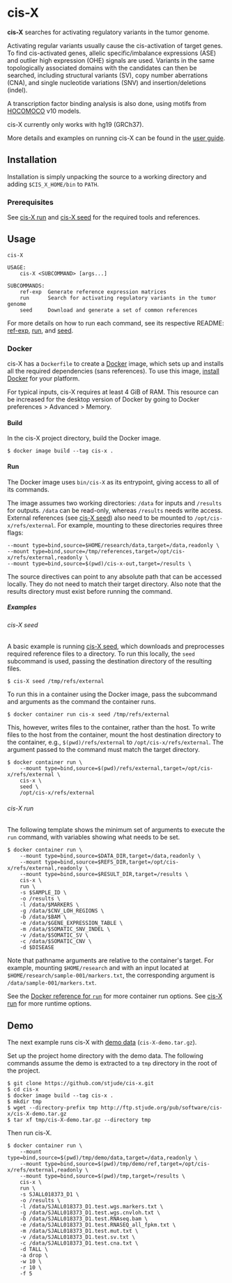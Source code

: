 # cis-X

**cis-X** searches for activating regulatory variants in the tumor genome.

Activating regular variants usually cause the cis-activation of target genes.
To find cis-activated genes, allelic specific/imbalance expressions (ASE) and
outlier high expression (OHE) signals are used. Variants in the same
topologically associated domains with the candidates can then be searched,
including structural variants (SV), copy number aberrations (CNA), and single
nucleotide variations (SNV) and insertion/deletions (indel).

A transcription factor binding analysis is also done, using motifs from
[HOCOMOCO] v10 models.

cis-X currently only works with hg19 (GRCh37).

More details and examples on running cis-X can be found in the [user guide].

[HOCOMOCO]: http://hocomoco11.autosome.ru/
[user guide]: https://sjr-redesign.stjude.org/content/dam/research-redesign/labs/zhang-lab/cis-x-instructions.pdf

## Installation

Installation is simply unpacking the source to a working directory and adding
`$CIS_X_HOME/bin` to `PATH`.

### Prerequisites

See [cis-X run][run] and [cis-X seed][seed] for the required tools and
references.

## Usage

```
cis-X

USAGE:
    cis-X <SUBCOMMAND> [args...]

SUBCOMMANDS:
    ref-exp  Generate reference expression matrices
    run      Search for activating regulatory variants in the tumor genome
    seed     Download and generate a set of common references
```

For more details on how to run each command, see its respective README:
[ref-exp], [run], and [seed].

### Docker

cis-X has a `Dockerfile` to create a [Docker] image, which sets up and installs
all the required dependencies (sans references). To use this image, [install
Docker] for your platform.

For typical inputs, cis-X requires at least 4 GiB of RAM. This resource can
be increased for the desktop version of Docker by going to Docker preferences
\> Advanced \> Memory.

[Docker]: https://www.docker.com/
[install Docker]: https://docs.docker.com/get-started/get-docker/

#### Build

In the cis-X project directory, build the Docker image.

```
$ docker image build --tag cis-x .
```

#### Run

The Docker image uses `bin/cis-X` as its entrypoint, giving access to all of its
commands.

The image assumes two working directories: `/data` for inputs and `/results`
for outputs. `/data` can be read-only, whereas `/results` needs write access.
External references (see [cis-X seed][seed]) also need to be mounted to
`/opt/cis-x/refs/external`. For example, mounting to these directories requires
three flags:

```
--mount type=bind,source=$HOME/research/data,target=/data,readonly \
--mount type=bind,source=/tmp/references,target=/opt/cis-x/refs/external,readonly \
--mount type=bind,source=$(pwd)/cis-x-out,target=/results \
```

The source directives can point to any absolute path that can be accessed
locally. They do not need to match their target directory. Also note that the
results directory must exist before running the command.

##### Examples

###### cis-X seed

A basic example is running [cis-X seed][seed], which downloads and preprocesses
required reference files to a directory. To run this locally, the `seed`
subcommand is used, passing the destination directory of the resulting files.

```
$ cis-X seed /tmp/refs/external
```

To run this in a container using the Docker image, pass the subcommand and arguments
as the command the container runs.

```
$ docker container run cis-x seed /tmp/refs/external
```

This, however, writes files to the container, rather than the host. To write
files to the host from the container, mount the host destination directory to
the container, e.g., `$(pwd)/refs/external` to `/opt/cis-x/refs/external`. The
argument passed to the command must match the target directory.

```
$ docker container run \
    --mount type=bind,source=$(pwd)/refs/external,target=/opt/cis-x/refs/external \
    cis-x \
    seed \
    /opt/cis-x/refs/external
```

###### cis-X run

The following template shows the minimum set of arguments to execute the `run`
command, with variables showing what needs to be set.

```
$ docker container run \
    --mount type=bind,source=$DATA_DIR,target=/data,readonly \
    --mount type=bind,source=$REFS_DIR,target=/opt/cis-x/refs/external,readonly \
    --mount type=bind,source=$RESULT_DIR,target=/results \
    cis-x \
    run \
    -s $SAMPLE_ID \
    -o /results \
    -l /data/$MARKERS \
    -g /data/$CNV_LOH_REGIONS \
    -b /data/$BAM \
    -e /data/$GENE_EXPRESSION_TABLE \
    -m /data/$SOMATIC_SNV_INDEL \
    -v /data/$SOMATIC_SV \
    -c /data/$SOMATIC_CNV \
    -d $DISEASE
```

Note that pathname arguments are relative to the container's target. For
example, mounting `$HOME/research` and with an input located at
`$HOME/research/sample-001/markers.txt`, the corresponding argument is
`/data/sample-001/markers.txt`.

See the [Docker reference for `run`][docker-run] for more container run
options. See [cis-X run][run] for more runtime options.

[docker-run]: https://docs.docker.com/engine/containers/run/

## Demo

The next example runs cis-X with [demo data] (`cis-X-demo.tar.gz`).

Set up the project home directory with the demo data. The following commands
assume the demo is extracted to a `tmp` directory in the root of the project.

```
$ git clone https://github.com/stjude/cis-x.git
$ cd cis-x
$ docker image build --tag cis-x .
$ mkdir tmp
$ wget --directory-prefix tmp http://ftp.stjude.org/pub/software/cis-x/cis-X-demo.tar.gz
$ tar xf tmp/cis-X-demo.tar.gz --directory tmp
```

Then run cis-X.

```
$ docker container run \
    --mount type=bind,source=$(pwd)/tmp/demo/data,target=/data,readonly \
    --mount type=bind,source=$(pwd)/tmp/demo/ref,target=/opt/cis-x/refs/external,readonly \
    --mount type=bind,source=$(pwd)/tmp,target=/results \
    cis-x \
    run \
    -s SJALL018373_D1 \
    -o /results \
    -l /data/SJALL018373_D1.test.wgs.markers.txt \
    -g /data/SJALL018373_D1.test.wgs.cnvloh.txt \
    -b /data/SJALL018373_D1.test.RNAseq.bam \
    -e /data/SJALL018373_D1.test.RNASEQ_all_fpkm.txt \
    -m /data/SJALL018373_D1.test.mut.txt \
    -v /data/SJALL018373_D1.test.sv.txt \
    -c /data/SJALL018373_D1.test.cna.txt \
    -d TALL \
    -a drop \
    -w 10 \
    -r 10 \
    -f 5
```

[demo data]: http://ftp.stjude.org/pub/software/cis-x/cis-X-demo.tar.gz

[ref-exp]: https://github.com/stjude/cis-x/tree/master/src/ref-exp
[run]: https://github.com/stjude/cis-x/tree/master/src/core
[seed]: https://github.com/stjude/cis-x/tree/master/src/seed
